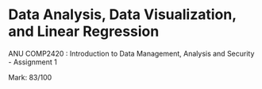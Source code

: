 # Data Analysis, Data Visualization, and Linear Regression
ANU COMP2420 : Introduction to Data Management, Analysis and Security - Assignment 1

Mark: 83/100

